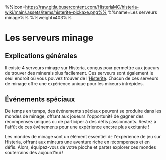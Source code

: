 %%icon=https://raw.githubusercontent.com/HisteriaMC/histeria-wiki/main/.assets/items/histerite-pickaxe.png%%
%%name=Les serveurs minage%%
%%weight=403%%

# Les serveurs minage

## Explications générales
Il existe 4 serveurs minage sur Histeria, conçus pour permettre aux joueurs de trouver des minerais plus facilement. Ces serveurs sont également le seul endroit où vous pouvez trouver de l'[Histerite](https://histeria.fr/wiki/objets/histerite). Chacun de ces serveurs de minage offre une expérience unique pour les mineurs intrépides.

## Événements spéciaux
De temps en temps, des événements spéciaux peuvent se produire dans les mondes de minage, offrant aux joueurs l'opportunité de gagner des récompenses uniques ou de participer à des défis passionnants. Restez à l'affût de ces événements pour une expérience encore plus excitante !

Les mondes de minage sont un élément essentiel de l'expérience de jeu sur Histeria, offrant aux mineurs une aventure riche en récompenses et en défis. Alors, équipez-vous de votre pioche et partez explorer ces mondes souterrains dès aujourd'hui !
